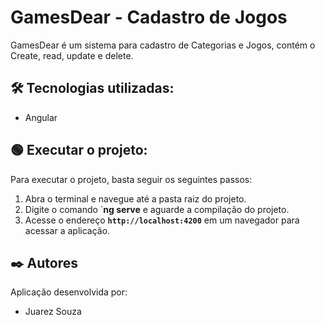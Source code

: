 # GamesDear - Cadastro de Jogos

GamesDear é um sistema para cadastro de Categorias e Jogos, contém o Create, read, update e delete.



## 🛠️ Tecnologias utilizadas:

* Angular

  

## 🟢 **Executar o projeto:**

Para executar o projeto, basta seguir os seguintes passos:

1. Abra o terminal e navegue até a pasta raiz do projeto.
2. Digite o comando `**ng serve** e aguarde a compilação do projeto.
3. Acesse o endereço **`http://localhost:4200`** em um navegador para acessar a aplicação.




## ✒️ Autores

Aplicação desenvolvida por:

* Juarez Souza




